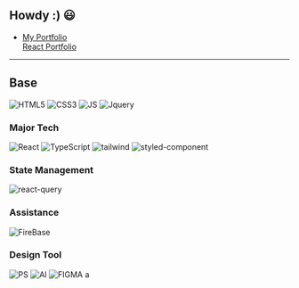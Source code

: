 ## Howdy :) 😃

- [My Portfolio](https://sjndowair.github.io/little-space-sov)<br>
  [React Portfolio](https://sjndowair.github.io/movvy)
---

## Base
![HTML5](https://img.shields.io/badge/HTML5-E34F26?style=flat-square&logo=HTML5&logoColor=white)
![CSS3](https://img.shields.io/badge/CSS3-1572B6?style=flat-square&logo=CSS3&logoColor=white)
![JS](https://img.shields.io/badge/JavaScript-F7DF1E?style=flat-square&logo=JavaScript&logoColor=black)
![Jquery](https://img.shields.io/badge/jquery-3081f7?style=flat-square&logo=Jquery&logoColor=white)<br/>

### Major Tech
![React](https://img.shields.io/badge/React-20232A?style=for-the-badge&logo=react&logoColor=61DAFB)
![TypeScript](https://img.shields.io/badge/TypeScript-007ACC?style=for-the-badge&logo=typescript&logoColor=white)
![tailwind](https://img.shields.io/badge/Tailwind_CSS-38B2AC?style=for-the-badge&logo=tailwind-css&logoColor=white)
![styled-component](https://img.shields.io/badge/styled--components-DB7093?style=for-the-badge&logo=styled-components&logoColor=white)

### State Management
![react-query](https://img.shields.io/badge/reactquery-000?style=for-the-badge&logo=battle.net&logoColor=148EFF)

### Assistance
![FireBase](https://img.shields.io/badge/Firebase-039BE5?style=for-the-badge&logo=Firebase&logoColor=white)

### Design Tool
![PS](https://img.shields.io/badge/adobe%20photoshop-31A8FF?style=for-the-badge&logo=adobephotoshop&logoColor=white)
![AI](https://img.shields.io/badge/adobe%20illustrator-FF9A00?style=for-the-badge&logo=adobeillustrator&logoColor=white)
![FIGMA](https://img.shields.io/badge/figma-FF5533?style=for-the-badge&logo=figma&logoColor=white)
a
